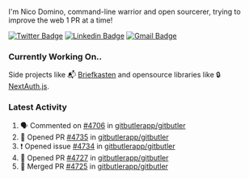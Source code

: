 
I'm Nico Domino, command-line warrior and open sourcerer, trying to improve the web 1 PR at a time!

[![Twitter Badge](https://img.shields.io/badge/-@ndom91-1ca0f1?style=flat-square&labelColor=1ca0f1&logo=twitter&logoColor=white&link=https://twitter.com/ndom91)](https://twitter.com/ndom91) [![Linkedin Badge](https://img.shields.io/badge/-ndom91-blue?style=flat-square&logo=Linkedin&logoColor=white&link=https://www.linkedin.com/in/ndom91/)](https://www.linkedin.com/in/ndom91/) [![Gmail Badge](https://img.shields.io/badge/-yo@ndo.dev-c14438?style=flat-square&logo=mail.ru&logoColor=white&link=mailto:yo@ndo.dev)](mailto:yo@ndo.dev)

### Currently Working On..

Side projects like 📬 [Briefkasten](https://briefkastenhq.com) and opensource libraries like 🔒 [NextAuth.js](https://github.com/nextauthjs/next-auth).

<!--START_SECTION_PROFILE_VIEWS:readme-info-->
<!--END_SECTION_PROFILE_VIEWS:readme-info-->

<!--START_SECTION_DAILY_COMMIT:readme-info-->
<!--END_SECTION_DAILY_COMMIT:readme-info-->

<!--START_SECTION_WEEKLY_COMMIT:readme-info-->
<!--END_SECTION_WEEKLY_COMMIT:readme-info-->

### Latest Activity

<!--START_SECTION:activity-->
1. 🗣 Commented on [#4706](https://github.com/gitbutlerapp/gitbutler/pull/4706#issuecomment-2303959452) in [gitbutlerapp/gitbutler](https://github.com/gitbutlerapp/gitbutler)
2. 💪 Opened PR [#4735](https://github.com/gitbutlerapp/gitbutler/pull/4735) in [gitbutlerapp/gitbutler](https://github.com/gitbutlerapp/gitbutler)
3. ❗ Opened issue [#4734](https://github.com/gitbutlerapp/gitbutler/issues/4734) in [gitbutlerapp/gitbutler](https://github.com/gitbutlerapp/gitbutler)
4. 💪 Opened PR [#4727](https://github.com/gitbutlerapp/gitbutler/pull/4727) in [gitbutlerapp/gitbutler](https://github.com/gitbutlerapp/gitbutler)
5. 🎉 Merged PR [#4725](https://github.com/gitbutlerapp/gitbutler/pull/4725) in [gitbutlerapp/gitbutler](https://github.com/gitbutlerapp/gitbutler)
<!--END_SECTION:activity-->
